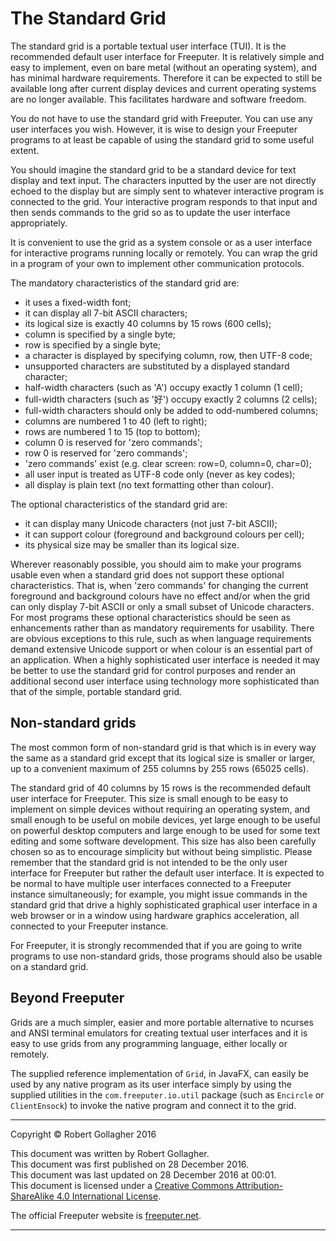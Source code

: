 <meta http-equiv="content-type" content="text/html;charset=utf-8">

# The Standard Grid

The standard grid is a portable textual user interface (TUI). It is the recommended default user interface for Freeputer. It is relatively simple and easy to implement, even on bare metal (without an operating system), and has minimal hardware requirements. Therefore it can be expected to still be available long after current display devices and current operating systems are no longer available. This facilitates hardware and software freedom.

You do not have to use the standard grid with Freeputer. You can use any user interfaces you wish. However, it is wise to design your Freeputer programs to at least be capable of using the standard grid to some useful extent.

You should imagine the standard grid to be a standard device for text display and text input. The characters inputted by the user are not directly echoed to the display but are simply sent to whatever interactive program is connected to the grid. Your interactive program responds to that input and then sends commands to the grid so as to update the user interface appropriately.

It is convenient to use the grid as a system console or as a user interface for interactive programs running locally or remotely. You can wrap the grid in a program of your own to implement other communication protocols.

The mandatory characteristics of the standard grid are:

- it uses a fixed-width font;
- it can display all 7-bit ASCII characters;
- its logical size is exactly 40 columns by 15 rows (600 cells);
- column is specified by a single byte;
- row is specified by a single byte;
- a character is displayed by specifying column, row, then UTF-8 code;
- unsupported characters are substituted by a displayed standard character;
- half-width characters (such as 'A') occupy exactly 1 column (1 cell);
- full-width characters (such as '好') occupy exactly 2 columns (2 cells);
- full-width characters should only be added to odd-numbered columns;
- columns are numbered 1 to 40 (left to right);
- rows are numbered 1 to 15 (top to bottom);
- column 0 is reserved for 'zero commands';
- row 0 is reserved for 'zero commands';
- 'zero commands' exist (e.g. clear screen: row=0, column=0, char=0);
- all user input is treated as UTF-8 code only (never as key codes);
- all display is plain text (no text formatting other than colour).

The optional characteristics of the standard grid are:

- it can display many Unicode characters (not just 7-bit ASCII);
- it can support colour (foreground and background colours per cell);
- its physical size may be smaller than its logical size.

Wherever reasonably possible, you should aim to make your programs usable even when a standard grid does not support these optional characteristics. That is, when 'zero commands' for changing the current foreground and background colours have no effect and/or when the grid can only display 7-bit ASCII or only a small subset of Unicode characters. For most programs these optional characteristics should be seen as enhancements rather than as mandatory requirements for usability. There are obvious exceptions to this rule, such as when language requirements demand extensive Unicode support or when colour is an essential part of an application. When a highly sophisticated user interface is needed it may be better to use the standard grid for control purposes and render an additional second user interface using technology more sophisticated than that of the simple, portable standard grid.

## Non-standard grids

The most common form of non-standard grid is that which is in every way the same as a standard grid except that its logical size is smaller or larger, up to a convenient maximum of 255 columns by 255 rows (65025 cells).

The standard grid of 40 columns by 15 rows is the recommended default user interface for Freeputer. This size is small enough to be easy to implement on simple devices without requiring an operating system, and small enough to be useful on mobile devices, yet large enough to be useful on powerful desktop computers and large enough to be used for some text editing and some software development. This size has also been carefully chosen so as to encourage simplicity but without being simplistic. Please remember that the standard grid is not intended to be the only user interface for Freeputer but rather the default user interface. It is expected to be normal to have multiple user interfaces connected to a Freeputer instance simultaneously; for example, you might issue commands in the standard grid that drive a highly sophisticated graphical user interface in a web browser or in a window using hardware graphics acceleration, all connected to your Freeputer instance.

For Freeputer, it is strongly recommended that if you are going to write programs to use non-standard grids, those programs should also be usable on a standard grid.

## Beyond Freeputer

Grids are a much simpler, easier and more portable alternative to ncurses and ANSI terminal emulators for creating textual user interfaces and it is easy to use grids from any programming language, either locally or remotely.

The supplied reference implementation of `Grid`, in JavaFX, can easily be used by any native program as its user interface simply by using the supplied utilities in the `com.freeputer.io.util` package (such as `Encircle` or `ClientEnsock`) to invoke the native program and connect it to the grid.

---

Copyright © Robert Gollagher 2016  

This document was written by Robert Gollagher.  
This document was first published on 28 December 2016.  
This document was last updated on 28 December 2016 at 00:01.  
This document is licensed under a [Creative Commons Attribution-ShareAlike 4.0 International License](http://creativecommons.org/licenses/by-sa/4.0/).

The official Freeputer website is [freeputer.net](http://www.freeputer.net).

---
